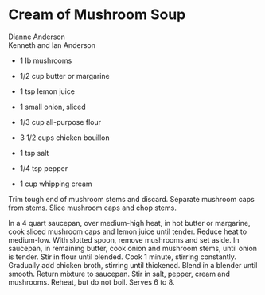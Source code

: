 # Cream of Mushroom Soup

Dianne Anderson<br/>
Kenneth and Ian Anderson

- 1 Ib mushrooms
- 1/2 cup butter or margarine
- 1 tsp lemon juice
- 1 small onion, sliced
- 1/3 cup all-purpose flour

- 3 1/2 cups chicken bouillon
- 1 tsp salt
- 1/4 tsp pepper
- 1 cup whipping cream

Trim tough end of mushroom stems and discard. Separate mushroom caps from stems. Slice mushroom caps and chop stems.

In a 4 quart saucepan, over medium-high heat, in hot butter or margarine, cook sliced mushroom caps and lemon juice until tender.  Reduce heat to medium-low. With slotted spoon, remove mushrooms and set aside. In saucepan, in remaining butter, cook onion and mushroom stems, until onion is tender. Stir in flour until blended. Cook 1 minute, stirring constantly. Gradually add chicken broth, stirring until thickened. Blend in a blender until smooth. Return mixture to saucepan.  Stir in salt, pepper, cream and mushrooms. Reheat, but do not boil.  Serves 6 to 8.